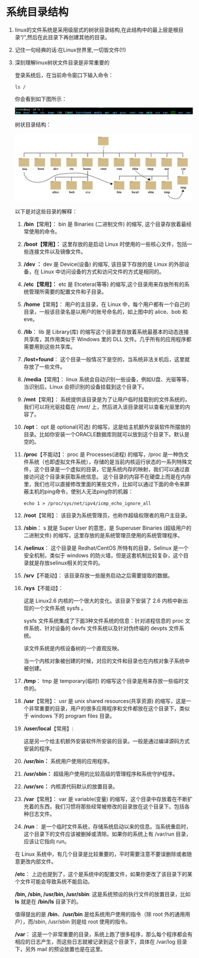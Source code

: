 # 系统目录结构

1. linux的文件系统是采用级层式的树状目录结构,在此结构中的最上层是根目录“/”,然后在此目录下再创建其他的目录。

2. 记住一句经典的话:在Linux世界里,一切皆文件(!!)

3. 深刻理解linux树状文件目录是非常重要的

   登录系统后，在当前命令窗口下输入命令：

   ```shell
   ls /
   ```

   你会看到如下图所示：

   ![image-20220326154904864](image/image-20220326154904864.png)

   树状目录结构：

   ![image-20220326151317984](image/image-20220326151317984.png)

   以下是对这些目录的解释：

   1. **/bin**【常用】：
      bin 是 Binaries (二进制文件) 的缩写, 这个目录存放着最经常使用的命令。

   2. **/boot【常用】：**
      这里存放的是启动 Linux 时使用的一些核心文件，包括一些连接文件以及镜像文件。

   3. **/dev ：**
      dev 是 Device(设备) 的缩写, 该目录下存放的是 Linux 的外部设备，在 Linux 中访问设备的方式和访问文件的方式是相同的。

   4. **/etc【常用】：**
      etc 是 Etcetera(等等) 的缩写,这个目录用来存放所有的系统管理所需要的配置文件和子目录。

   5. **/home**【常用】：
      用户的主目录，在 Linux 中，每个用户都有一个自己的目录，一般该目录名是以用户的账号命名的，如上图中的 alice、bob 和 eve。

   6. **/lib**：
      lib 是 Library(库) 的缩写这个目录里存放着系统最基本的动态连接共享库，其作用类似于 Windows 里的 DLL 文件。几乎所有的应用程序都需要用到这些共享库。

   7. **/lost+found**：
      这个目录一般情况下是空的，当系统非法关机后，这里就存放了一些文件。

   8. **/media**【常用】：
      linux 系统会自动识别一些设备，例如U盘、光驱等等，当识别后，Linux 会把识别的设备挂载到这个目录下。

   9. **/mnt**【常用】：
      系统提供该目录是为了让用户临时挂载别的文件系统的，我们可以将光驱挂载在 /mnt/ 上，然后进入该目录就可以查看光驱里的内容了。

   10. **/opt**：
       opt 是 optional(可选) 的缩写，这是给主机额外安装软件所摆放的目录。比如你安装一个ORACLE数据库则就可以放到这个目录下。默认是空的。

   11. **/proc**【不能动】：
       proc 是 Processes(进程) 的缩写，/proc 是一种伪文件系统（也即虚拟文件系统），存储的是当前内核运行状态的一系列特殊文件，这个目录是一个虚拟的目录，它是系统内存的映射，我们可以通过直接访问这个目录来获取系统信息。
       这个目录的内容不在硬盘上而是在内存里，我们也可以直接修改里面的某些文件，比如可以通过下面的命令来屏蔽主机的ping命令，使别人无法ping你的机器：

       ```
       echo 1 > /proc/sys/net/ipv4/icmp_echo_ignore_all
       ```

   12. **/root**【常用】：
       该目录为系统管理员，也称作超级权限者的用户主目录。

   13. **/sbin**：
       s 就是 Super User 的意思，是 Superuser Binaries (超级用户的二进制文件) 的缩写，这里存放的是系统管理员使用的系统管理程序。

   14. **/selinux**：
        这个目录是 Redhat/CentOS 所特有的目录，Selinux 是一个安全机制，类似于 windows 的防火墙，但是这套机制比较复杂，这个目录就是存放selinux相关的文件的。

   15. **/srv**【不能动】：
        该目录存放一些服务启动之后需要提取的数据。

   16. **/sys**【不能动】：

       这是 Linux2.6 内核的一个很大的变化。该目录下安装了 2.6 内核中新出现的一个文件系统 sysfs 。

       sysfs 文件系统集成了下面3种文件系统的信息：针对进程信息的 proc 文件系统、针对设备的 devfs 文件系统以及针对伪终端的 devpts 文件系统。

       该文件系统是内核设备树的一个直观反映。

       当一个内核对象被创建的时候，对应的文件和目录也在内核对象子系统中被创建。

   17. **/tmp**：
       tmp 是 temporary(临时) 的缩写这个目录是用来存放一些临时文件的。

   18. **/usr**【常用】：
        usr 是 unix shared resources(共享资源) 的缩写，这是一个非常重要的目录，用户的很多应用程序和文件都放在这个目录下，类似于 windows 下的 program files 目录。

   19. **/user/local**【常用】:

       这是另一个给主机额外安装软件所安装的目录。一般是通过编译源码方式安装的程序。

   20. **/usr/bin：**
       系统用户使用的应用程序。

   21. **/usr/sbin：**
       超级用户使用的比较高级的管理程序和系统守护程序。

   22. **/usr/src：**
       内核源代码默认的放置目录。

   23. **/var**【常用】：
       var 是 variable(变量) 的缩写，这个目录中存放着在不断扩充着的东西，我们习惯将那些经常被修改的目录放在这个目录下。包括各种日志文件。

   24. **/run**：
       是一个临时文件系统，存储系统启动以来的信息。当系统重启时，这个目录下的文件应该被删掉或清除。如果你的系统上有 /var/run 目录，应该让它指向 run。

   在 Linux 系统中，有几个目录是比较重要的，平时需要注意不要误删除或者随意更改内部文件。

   **/etc**： 上边也提到了，这个是系统中的配置文件，如果你更改了该目录下的某个文件可能会导致系统不能启动。

   **/bin, /sbin, /usr/bin, /usr/sbin**: 这是系统预设的执行文件的放置目录，比如 **ls** 就是在 **/bin/ls** 目录下的。

   值得提出的是 **/bin**、**/usr/bin** 是给系统用户使用的指令（除 root 外的通用用户），而/sbin, /usr/sbin 则是给 root 使用的指令。

   **/var**： 这是一个非常重要的目录，系统上跑了很多程序，那么每个程序都会有相应的日志产生，而这些日志就被记录到这个目录下，具体在 /var/log 目录下，另外 mail 的预设放置也是在这里。